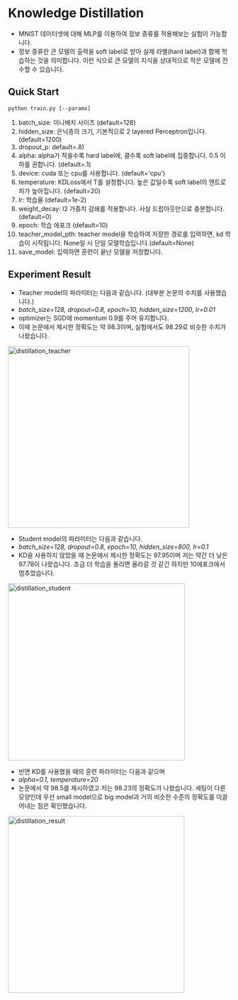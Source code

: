 # Knowledge Distillation
- MNIST 데이터셋에 대해 MLP를 이용하여 정보 증류를 적용해보는 실험이 가능합니다.
- 정보 증류란 큰 모델의 출력을 soft label로 받아 실제 라벨(hard label)과 함께 학습하는 것을 의미합니다. 이런 식으로 큰 모델의 지식을 상대적으로 작은 모델에 전수할 수 있습니다.

## Quick Start
```buildoutcfg
python train.py [--params]
```

1. batch_size: 미니배치 사이즈 (default=128)
2. hidden_size: 은닉층의 크기, 기본적으로 2 layered Perceptron입니다. (default=1200) 
3. dropout_p: default=.8)
4. alpha: alpha가 작을수록 hard label에, 클수록 soft label에 집중합니다. 0.5 이하를 권합니다. (default=.1)
5. device: cuda 또는 cpu를 사용합니다. (default='cpu')
6. temperature: KDLoss에서 T를 설정합니다. 높은 값일수록 soft label의 엔트로피가 높아집니다. (default=20)
7. lr: 학습율 (default=1e-2)
8. weight_decay: l2 가중치 감쇄를 적용합니다. 사실 드랍아웃만으로 충분합니다. (default=0)
9. epoch: 학습 에포크 (default=10)
10. teacher_model_pth: teacher model을 학습하여 저장한 경로를 입력하면, kd 학습이 시작됩니다. None일 시 단일 모델학습입니다.(default=None)
11. save_model: 입력하면 훈련이 끝난 모델을 저장합니다.



## Experiment Result
- Teacher model의 파라미터는 다음과 같습니다. (대부분 논문의 수치를 사용했습니다.)
- *batch_size=128, dropout=0.8, epoch=10, hidden_size=1200, lr=0.01*
- optimizer는 SGD에 momentum 0.9를 주어 유지합니다.
- 이때 논문에서 제시한 정확도는 약 98.3이며, 실험에서도 98.29로 비슷한 수치가 나왔습니다.
<img width="409" alt="distillation_teacher" src="https://user-images.githubusercontent.com/74973799/147826496-e1980f17-51fe-4f35-a47d-85f657f6c108.png">

- Student model의 파라미터는 다음과 같습니다.
- *batch_size=128, dropout=0.8, epoch=10, hidden_size=800, lr=0.1*
- KD을 사용하지 않았을 때 논문에서 제시한 정확도는 97.95이며 저는 약간 더 낮은 97.78이 나왔습니다. 조금 더 학습을 돌리면 올라갈 것 같긴 하지만 10에포크에서 멈추었습니다.
<img width="399" alt="distillation_student" src="https://user-images.githubusercontent.com/74973799/147826488-c779d801-c046-4e6a-9b7f-602910531168.png">

- 반면 KD를 사용했을 때의 훈련 파라미터는 다음과 같으며
- *alpha=0.1, temperature=20*
- 논문에서 약 98.5를 제시하였고 저는 98.23의 정확도가 나왔습니다. 세팅이 다른 모양인데 우선 small model으로
big model과 거의 비슷한 수준의 정확도를 이끌어내는 점은 확인했습니다.
<img width="398" alt="distillation_result" src="https://user-images.githubusercontent.com/74973799/147826476-4d05fcd8-be8a-4c33-980b-641b5023d958.png">
